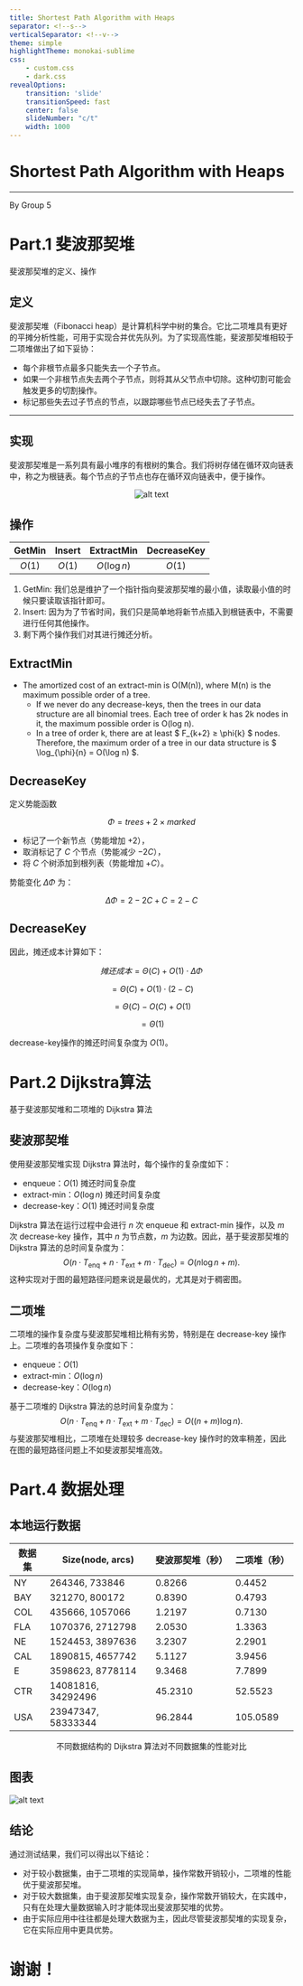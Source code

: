 ```yaml
---
title: Shortest Path Algorithm with Heaps
separator: <!--s-->
verticalSeparator: <!--v-->
theme: simple
highlightTheme: monokai-sublime
css: 
    - custom.css
    - dark.css
revealOptions:
    transition: 'slide'
    transitionSpeed: fast
    center: false
    slideNumber: "c/t"
    width: 1000
---
```


<div class="middle center">
<div style="width: 100%">

# Shortest Path Algorithm with Heaps

<hr/>

By Group 5



</div>
</div>

<!--s-->

<div class="middle center">
<div style="width: 100%">

# Part.1 斐波那契堆

斐波那契堆的定义、操作

</div>
</div>


<!--v-->

## 定义

斐波那契堆（Fibonacci heap）是计算机科学中树的集合。它比二项堆具有更好的平摊分析性能，可用于实现合并优先队列。为了实现高性能，斐波那契堆相较于二项堆做出了如下妥协：

- 每个非根节点最多只能失去一个子节点。
- 如果一个非根节点失去两个子节点，则将其从父节点中切除。这种切割可能会触发更多的切割操作。
- 标记那些失去过子节点的节点，以跟踪哪些节点已经失去了子节点。

<hr/>



<!--v-->

## 实现

斐波那契堆是一系列具有最小堆序的有根树的集合。我们将树存储在循环双向链表中，称之为根链表。每个节点的子节点也存在循环双向链表中，便于操作。

<center>

![alt text](./image2.png)

</center>


<!--v-->
## 操作
|GetMin|Insert|ExtractMin|DecreaseKey|
|:--:|:--:|:--:|:--:|
|$O(1)$|$O(1)$|$O(\log n)$|$O(1)$|

1. GetMin: 我们总是维护了一个指针指向斐波那契堆的最小值，读取最小值的时候只要读取该指针即可。
2. Insert: 因为为了节省时间，我们只是简单地将新节点插入到根链表中，不需要进行任何其他操作。
3. 剩下两个操作我们对其进行摊还分析。

<!--v-->
## ExtractMin
- The amortized cost of an extract-min is
O(M(n)), where M(n) is the maximum
possible order of a tree.
    - If we never do any decrease-keys, then the trees in our data structure are all binomial trees. Each tree of order k has 2k nodes in it, the
maximum possible order is O(log n).
    - In a tree of order k, there are at least $ F_{k+2} ≥ \phi{k} $ nodes. Therefore, the maximum order of a tree in our data structure is $ \log_{\phi}{n} = O(\log n) $.

<!--v-->
## DecreaseKey
定义势能函数

$$ \Phi = trees + 2 \times marked $$

- 标记了一个新节点（势能增加 $+2$），
- 取消标记了 $C$ 个节点（势能减少 $-2C$），
- 将 $C$ 个树添加到根列表（势能增加 $+C$）。

势能变化 $\Delta \Phi$ 为：

$$\Delta \Phi = 2 - 2C + C = 2 - C$$
<!--v-->
## DecreaseKey
因此，摊还成本计算如下：

$$ 摊还成本 = \Theta(C) + O(1) \cdot \Delta \Phi $$

$$= \Theta(C) + O(1) \cdot (2 - C)$$

$$= \Theta(C) - O(C) + O(1)$$

$$= \Theta(1)$$

decrease-key操作的摊还时间复杂度为 $O(1)$。

<!--s-->

<div class="middle center">
<div style="width: 100%">

# Part.2 Dijkstra算法
基于斐波那契堆和二项堆的 Dijkstra 算法
</div>
</div>

<!--v-->

## 斐波那契堆

使用斐波那契堆实现 Dijkstra 算法时，每个操作的复杂度如下：
- enqueue：$O(1)$ 摊还时间复杂度
- extract-min：$O(\log n)$ 摊还时间复杂度
- decrease-key：$O(1)$ 摊还时间复杂度

Dijkstra 算法在运行过程中会进行 $n$ 次 enqueue 和 extract-min 操作，以及 $m$ 次 decrease-key 操作，其中 $n$ 为节点数，$m$ 为边数。因此，基于斐波那契堆的 Dijkstra 算法的总时间复杂度为：
$$
O(n \cdot T_{\text{enq}} + n \cdot T_{\text{ext}} + m \cdot T_{\text{dec}}) = O(n \log n + m).
$$
这种实现对于图的最短路径问题来说是最优的，尤其是对于稠密图。

<!--v-->

## 二项堆
二项堆的操作复杂度与斐波那契堆相比稍有劣势，特别是在 decrease-key 操作上。二项堆的各项操作复杂度如下：
- enqueue：$O(1)$
- extract-min：$O(\log n)$
- decrease-key：$O(\log n)$


基于二项堆的 Dijkstra 算法的总时间复杂度为：
$$
O(n \cdot T_{\text{enq}} + n \cdot T_{\text{ext}} + m \cdot T_{\text{dec}}) = O((n + m) \log n).
$$
与斐波那契堆相比，二项堆在处理较多 decrease-key 操作时的效率稍差，因此在图的最短路径问题上不如斐波那契堆高效。

<!--s-->

<div class="middle center">
<div style="width: 100%">

# Part.4 数据处理

<!--v-->

## 本地运行数据

| 数据集 | Size(node, arcs) | 斐波那契堆（秒） | 二项堆（秒） |
|--------|------|------------------|--------------|
| NY     | 264346, 733846| 0.8266 | 0.4452 |
| BAY    | 321270, 800172| 0.8390 | 0.4793 |
| COL    | 435666, 1057066| 1.2197 | 0.7130 |
| FLA    | 1070376, 2712798| 2.0530 | 1.3363 |
| NE     | 1524453, 3897636| 3.2307 | 2.2901 |
| CAL    | 1890815, 4657742| 5.1127 | 3.9456 |
| E      | 3598623, 8778114| 9.3468 | 7.7899 |
| CTR    | 14081816, 34292496| 45.2310 | 52.5523 |
| USA    | 23947347, 58333344| 96.2844 | 105.0589 |

<center>

不同数据结构的 Dijkstra 算法对不同数据集的性能对比
</center>

<!--v-->

## 图表

![alt text](./result.png)

<!--v-->

## 结论

通过测试结果，我们可以得出以下结论：    
- 对于较小数据集，由于二项堆的实现简单，操作常数开销较小，二项堆的性能优于斐波那契堆。
- 对于较大数据集，由于斐波那契堆实现复杂，操作常数开销较大，在实践中，只有在处理大量数据输入时才能体现出斐波那契堆的优势。
- 由于实际应用中往往都是处理大数据为主，因此尽管斐波那契堆的实现复杂，它在实际应用中更具优势。

<!--s-->

<div class="middle center">
<div style="width: 100%">

# 谢谢！